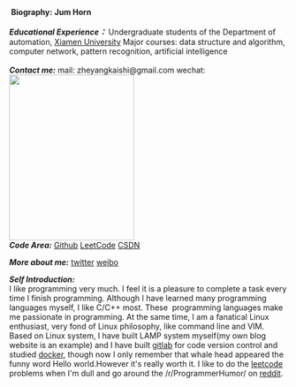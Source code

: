 <div class="container-member"><strong> Biography:</strong>
<b>Jum Horn</b><span id="ctl00_AboutAuthorRptr_ctl00_AboutAuthor_memberCompany"></span></div>
<div></div>
&nbsp;
<div class="description"><strong><em>Educational Experience：
</em></strong> Undergraduate students of the Department of automation, <a href="https://www.xmu.edu.cn/">Xiamen University</a>
Major courses: data structure and algorithm, computer network, pattern recognition, artificial intelligence</div>
<div></div>
&nbsp;
<div><strong><em>Contact me:</em></strong>
mail: zheyangkaishi@gmail.com
wechat:
<img class="alignnone size-medium wp-image-25" src="http://www.jum1023.com/wp-content/uploads/2018/01/webwxgetmsgimg-226x300.jpg" alt="" width="226" height="300" />
<div></div>
<strong><em>Code Area:</em></strong>
<a href="https://github.com/JumHorn">Github</a>
<a href="https://leetcode.com/jumhorn/">LeetCode</a>
<a href="http://blog.csdn.net/weixin_36040034">CSDN</a>

<strong><em>More about me:</em></strong>
<a href="https://twitter.com/JumHorn?lang=en">twitter</a>
<a href="https://weibo.com/hj1023/">weibo</a>

</div>
<div class="description"><strong><em>Self Introduction:</em></strong></div>
I like programming very much. I feel it is a pleasure to complete a task every time I finish programming. Although I have learned many programming languages myself, I like C/C++ most. These  programming languages make me passionate in programming. At the same time, I am a fanatical Linux enthusiast, very fond of Linux philosophy, like command line and VIM. Based on Linux system, I have built LAMP system myself(my own blog website is an example) and I have built <a href="https://about.gitlab.com/">gitlab</a> for code version control and studied <a href="https://www.docker.com/">docker</a>, though now I only remember that whale head appeared the funny word Hello world.However it's really worth it. I like to do the <a href="https://leetcode.com/">leetcode</a> problems when I'm dull and go around the /r/ProgrammerHumor/ on <a href="https://www.reddit.com/r/ProgrammerHumor/">reddit</a>.